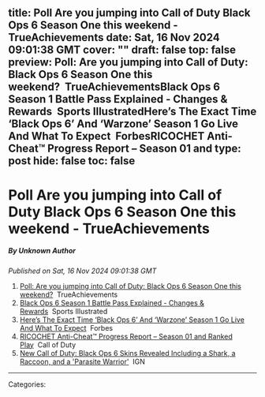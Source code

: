 title: Poll Are you jumping into Call of Duty Black Ops 6 Season One this weekend - TrueAchievements
date: Sat, 16 Nov 2024 09:01:38 GMT
cover: ""
draft: false
top: false
preview: Poll: Are you jumping into Call of Duty: Black Ops 6 Season One this weekend?&nbsp;&nbsp;TrueAchievementsBlack Ops 6 Season 1 Battle Pass Explained - Changes & Rewards&nbsp;&nbsp;Sports IllustratedHere’s The Exact Time ‘Black Ops 6’ And ‘Warzone’ Season 1 Go Live And What To Expect&nbsp;&nbsp;ForbesRICOCHET Anti-Cheat™ Progress Report – Season 01 and
type: post
hide: false
toc: false
---

# Poll Are you jumping into Call of Duty Black Ops 6 Season One this weekend - TrueAchievements
##### By Unknown Author
_Published on Sat, 16 Nov 2024 09:01:38 GMT_

1.  [Poll: Are you jumping into Call of Duty: Black Ops 6 Season One this weekend?](https://news.google.com/rss/articles/CBMiugFBVV95cUxQMG93SnhSQkhGMl9lcGRhYjE2SFVxcXc1TS1aaG42VWtZd3plTHV2d243Nk5hZVFNZ19rNThybWZrY1JlZU1CeWZTZXo5Mm9nZTVlSk1PS04xVE1FV2RSWGNjaDFJVGR1Y0daV0gtc3l5dVZFbHpjMXFBNHlDVFRUYnJ2bW1EWW9UT0tYYUtzTWdUakR4Z1daejFmR1VPNWZIUm1Qd0o2Zl9tV0tXamRaeGw1bjMzeExFd0E?oc=5)  TrueAchievements
2.  [Black Ops 6 Season 1 Battle Pass Explained - Changes & Rewards](https://news.google.com/rss/articles/CBMifEFVX3lxTE9PbTlRY0szb2F2elNTNlpxWGxpUXNnRlF6MTUyMWFqWGx3Y3hIUE0yRTY1LVNoemRvX0JkSk1lbm16cnZKa1FQRHJMejFNSXRpNDJDd3Z6UDF2ck1sWS1zaHZKVWJfbVFGSVZ3WWJXUWlRdmxDM2d2cVN6VzE?oc=5)  Sports Illustrated
3.  [Here’s The Exact Time ‘Black Ops 6’ And ‘Warzone’ Season 1 Go Live And What To Expect](https://news.google.com/rss/articles/CBMiygFBVV95cUxNRV9zMDZSTEd3WDd5NVVqUjdqeHpBeTNEQWhzMnkyOVFlOXllWTF6Q0RkbENNejljM05NQV9tVUt5aTRhS0g1OUhCOHJaVV84Yjhtc01yeWVGcUJlVXZ3aW56ekhjSzc1MEpyanFrY3NseEkxaW9LbUtkclZyVE92dWlVNFI5RGFOTFZEbTliRHM4aWZIVm9lN2YyTUdYOUJRTWc5WnQ5QXFFUzZBMDFQdldqVlJhVTdUZGZ0cHVJU0FzWEtHcjJ3Q3Rn?oc=5)  Forbes
4.  [RICOCHET Anti-Cheat™ Progress Report – Season 01 and Ranked Play](https://news.google.com/rss/articles/CBMirwFBVV95cUxPMzBYX2xoS0hTY2U1ZkRla0dWcFYzQ0hfeTNBTldCLUgwNFlCZmN0UG5zNWR3aXV2Wnl5elFiSjEydlZldG1wdVBJaThjZk80SXpvN1dZSWRyb3MwaUdRa01VQ2l5SHBlWXF3WHlfNC02TElWcldNUnFNY25aSlRYVENvWGZYbkJyYlVBak1waE81akFWQXlGUnlacDlNSDBNU1NrUmdrYUF6SjVnaFQ0?oc=5)  Call of Duty
5.  [New Call of Duty: Black Ops 6 Skins Revealed Including a Shark, a Raccoon, and a 'Parasite Warrior'](https://news.google.com/rss/articles/CBMiwAFBVV95cUxPZmtGcVhmbnVaQTV2MFlOVGtjYlZQempLa1p0Rzd4S1V1YzgwQjJVYXlMN01nMk5RVXdFRzItd3MtdXRLQmIyYkRaVXItOU5ER2lXQWxVbUNLM0tHMmNNZzN3ZEp4SnZLWDBwU3RWWkJuLXRoX2wtTGx1NXpoUHozOV9UNnpHZXZnakhRQ2tUTHdiQzAxVWNZbng1NzQ1R2daUGhyTExVWTdRcUl5WnZiT29BVW9DeENqMUQ1MDlJYlU?oc=5)  IGN

---
Categories: 
